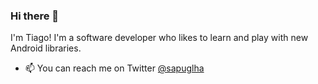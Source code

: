### Hi there 👋

I'm Tiago! I'm a software developer who likes to learn and play with new Android libraries.

<!-- - 🔭 I’m currently working as an Android engineer at [](https://) -->
- 📫 You can reach me on Twitter [@sapuglha](https://twitter.com/sapuglha)

<!-- 
- 👯 I’m looking to collaborate on 
- 🤔 I’m looking for help with ...
- 💬 Ask me about ...
- ⚡ Fun fact: ...
-->
